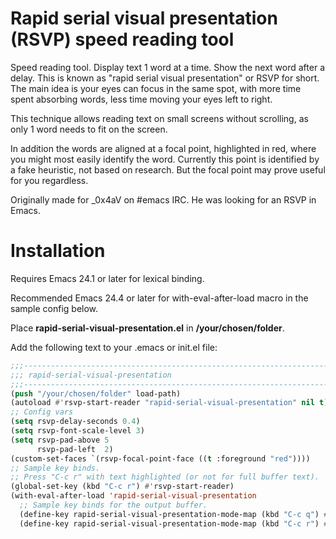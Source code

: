 # Rapid serial visual presentation (RSVP) speed reading tool

Speed reading tool. Display text 1 word at a time. Show the next word after
a delay. This is known as "rapid serial visual presentation" or RSVP
for short. The main idea is your eyes can focus in the same spot, with more
time spent absorbing words, less time moving your eyes left to right.

This technique allows reading text on small screens without scrolling, as
only 1 word needs to fit on the screen.

In addition the words are aligned at a focal point, highlighted
in red, where you might most easily identify the word. Currently this point
is identified by a fake heuristic, not based on research. But the focal
point may prove useful for you regardless.

Originally made for _0x4aV on #emacs IRC. He was looking for an RSVP in
Emacs.

# Installation

Requires Emacs 24.1 or later for lexical binding.

Recommended Emacs 24.4 or later for with-eval-after-load macro in the sample config below.

Place **rapid-serial-visual-presentation.el** in **/your/chosen/folder**.

Add the following text to your .emacs or init.el file:

```lisp
;;;----------------------------------------------------------------------------
;;; rapid-serial-visual-presentation
;;;----------------------------------------------------------------------------
(push "/your/chosen/folder" load-path)
(autoload #'rsvp-start-reader "rapid-serial-visual-presentation" nil t)
;; Config vars
(setq rsvp-delay-seconds 0.4)
(setq rsvp-font-scale-level 3)
(setq rsvp-pad-above 5
      rsvp-pad-left  2)
(custom-set-faces `(rsvp-focal-point-face ((t :foreground "red"))))
;; Sample key binds.
;; Press "C-c r" with text highlighted (or not for full buffer text).
(global-set-key (kbd "C-c r") #'rsvp-start-reader)
(with-eval-after-load 'rapid-serial-visual-presentation
  ;; Sample key binds for the output buffer.
  (define-key rapid-serial-visual-presentation-mode-map (kbd "C-c q") #'rsvp-stop-reader)
  (define-key rapid-serial-visual-presentation-mode-map (kbd "C-c r") #'rsvp-rewind-reader))
```
